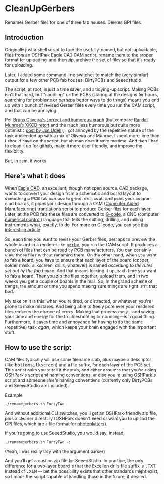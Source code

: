 # CleanUpGerbers
Renames Gerber files for one of three fab houses. Deletes GPI files.

<h2>Introduction</h2>

Originally just a shell script to take the usefully-named, but not-uploadable, files from an <a href="http://docs.oshpark.com/design-tools/eagle/generating-custom-gerbers/">OSHPark Eagle CAD CAM script</a>, rename them to the proper format for uploading, and then zip-archive the set of files so that it's ready for uploading. 

Later, I added some command-line switches to match the (very similar) output for a few other PCB fab houses, DirtyPCBs and Seeedstudio. 

The script, at root, is just a time saver, and a tidying-up script. Making PCBs isn't that hard, but "noodling" on the PCBs (staring at the designs for hours, searching for problems or perhaps better ways to do things) means you end up with a bunch of revised Gerber files every time you run the CAM script, and that can be annoying. 

Per <a href="https://plus.google.com/102451193315916178828/posts/MGxauXypb1Y">Bruno Oliveira's correct and humorous graph</a> (but compare <a href="http://xkcd.com/1319/">Randall Munroe's XKCD retort</a> and the much less humorous but quite more optimistic <a href="https://blog.jonudell.net/2012/01/09/another-way-to-think-about-geeks-and-repetitive-tasks/">post by Jon Udell</a>), I got annoyed by the repetitive nature of the task and ended up with a mix of Oliveira and Munroe. I spent more time than I should have on the script, but oh man does it save me time. And then I had to clean it up for github, make it more user friendly, and improve the flexibility.

But, in sum, it works. 

<h2>Here's what it does</h2>

When <a href="http://www.cadsoft.de">Eagle CAD</a>, an excellent, though not open source, CAD package, wants to convert your design from a schematic and board layout to something a PCB fab can use to grind, drill, coat, and paint your copper-clad boards, it pipes your design through a CAM (<a href="https://en.wikipedia.org/wiki/Computer-aided_manufacturing">Computer Aided Manufacturing</a>) translations script to produce Gerber files for each layer. Later, at the PCB fab, these files are converted to <a href="https://en.wikipedia.org/wiki/G-code">G-code</a>, a CNC (computer <a href="https://en.wikipedia.org/wiki/Numerical_control">numerical control</a>) language that tells the cutting, drilling, and milling instruments what, exactly, to do. For more on G-code, you can see <a href="http://cncutil.org/gcode-introduction.html">this interesting article</a>

So, each time you want to revise your Gerber files, perhaps to preview the whole board in a renderer like <a href="http://gerbv.geda-project.org"><tt>gerbv</tt></a>, you run the CAM script. It produces a bunch of files that can be read by PCB manufacturers. You can certainly view those files without renaming them. On the other hand, when you want to fab a board, you have to ensure that each layer of the board (copper, solder mask, silkscreen, drills, whatever) is named <i>according to the rules set out by the fab house</i>. And that means looking it up, each time you want to fab a board. Then you zip the files together, upload them, and in two weeks you get a couple of boards in the mail. So, in the grand scheme of things, the amount of time you spend making sure things are right isn't that bad. 

My take on it is this: when you're tired, or distracted, or whatever, you're prone to make mistakes. And being able to freely pore over your rendered files reduces the chance of errors. Making that process easy&mdash;and saving your time and energy for the troubleshooting or noodling&mdash;is a good thing. Furthermore, it saves time and annoyance for having to do the same (repetitive) task <i>again</i>, which keeps your brain engaged with the important stuff.

<h2>How to use the script</h2>

CAM files typically will use some filename stub, plus maybe a descriptor (like <tt>bottomsilkscreen</tt>) and a file suffix, for each layer of the PCB set. This script asks you to tell it the stub, and either assumes that you're using OSHPark's script and naming conventions, or else you're using OSHPark's script and someone <i>else's</i> naming conventions (currently only DirtyPCBs and SeeedStudio are included). 

Example:

```./renamegerbers.sh FortyTwo```

And without additional CLI switches, you'll get an OSHPark-friendly zip file, plus a cleaner directory (OSHPark doesn't need or want you to upload the GPI files, which are a file format for <a href="https://en.wikipedia.org/wiki/Photoplotter">photoplotters</a>). 

If you're going to use SeeedStudio, you would say, instead, 

```./renamegerbers.sh FortyTwo -s ```

(Yeah, I was really lazy with the argument parser)

And you'll get a custom zip file for SeeedStudio. In practice, the only difference for a two-layer board is that the Excellon drills file suffix is <tt>.TXT</tt> instead of <tt>.XLN</tt> -- but the possibility exists that other standards might exist, so I made the script capable of handling those in the future, if desired.


